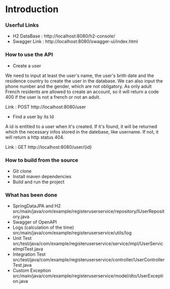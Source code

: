 # Introduction

### Userful Links
- H2 DataBase : http://localhost:8080/h2-console/
- Swagger Link : http://localhost:8080/swagger-ui/index.html

### How to use the API
- Create a user

We need to input at least the user's name, the user's brith date and the residence country to create the user in the 
database. We can also input the phone number and the gender, which are not obligatory. 
As only adult French residents are allowed to create an account, so it will return a code 400 if the user is not a french or not an adult.


Link : POST http://localhost:8080/user
- Find a user by its Id

A id is entitled to a user when it's created. 
If it's found, it will be returned which the necessary infos stored in the datebase, like username. 
If not, it will return a http status 404. 


Link : GET http://localhost:8080/user/{id}

### How to build from the source
- Git clone
- Install maven dependencies
- Build and run the project

### What has been done
- SpringDataJPA and H2
  src/main/java/com/example/registeruserservice/repository/IUserRepository.java
- Swagger of OpenAPI
- Logs (calculation of the time)
  src/main/java/com/example/registeruserservice/utils/log
- Unit Test
  src/test/java/com/example/registeruserservice/service/impl/UserServiceImplTest.java
- Integration Test
  src/test/java/com/example/registeruserservice/controller/UserControllerTest.java
- Custom Exception
  src/main/java/com/example/registeruserservice/model/dto/UserException.java